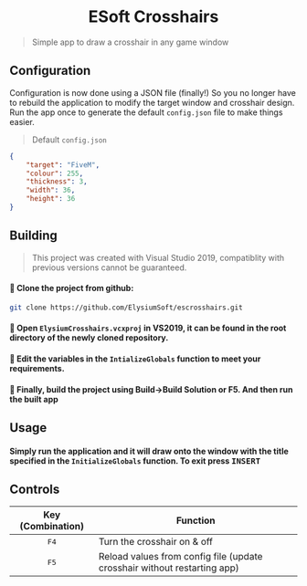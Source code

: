
# <center>ESoft Crosshairs</center>
> Simple app to draw a crosshair in any game window

## Configuration
Configuration is now done using a JSON file (finally!)
So you no longer have to rebuild the application to modify the target window and crosshair design. Run the app once to generate the default `config.json` file to make things easier.

> Default `config.json`
```json
{
    "target": "FiveM",
    "colour": 255,
    "thickness": 3,
    "width": 36,
    "height": 36
}
```

## Building
> This project was created with Visual Studio 2019, compatiblity with previous versions cannot be guaranteed.

#### 🔵 Clone the project from github:
```bash
git clone https://github.com/ElysiumSoft/escrosshairs.git
```

#### 🔵 Open `ElysiumCrosshairs.vcxproj` in VS2019, it can be found in the root directory of the newly cloned repository.

#### 🔵 Edit the variables in the `IntializeGlobals` function to meet your requirements.

#### 🔵 Finally, build the project using Build->Build Solution or F5. And then run the built app

## Usage

#### Simply run the application and it will draw onto the window with the title specified in the `InitializeGlobals` function. To exit press <kbd>INSERT</kbd>

## Controls
<center>

| Key (Combination) | <center>Function</center> |
|:-----------------:|:---------|
| <kbd>F4</kbd> | Turn the crosshair on & off |
| <kbd>F5</kbd> | Reload values from config file (update crosshair without restarting app) |

</center>


